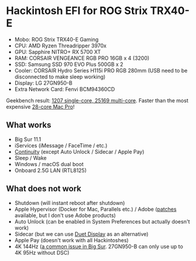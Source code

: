 # Hackintosh EFI for ROG Strix TRX40-E

- Mobo: ROG Strix TRX40-E Gaming
- CPU: AMD Ryzen Threadripper 3970x
- GPU: Sapphire NITRO+ RX 5700 XT
- RAM: CORSAIR VENGEANCE RGB PRO 16GB x 4 (3200)
- SSD: Samsung SSD 970 EVO Plus 500GB x 2
- Cooler: CORSAIR Hydro Series H115i PRO RGB 280mm (USB need to be disconnected to make sleep working)
- Display: LG 27GN950-B
- Extra Network Card: Fenvi BCM94360CD

Geekbench result: [1207 single-core, 25169 multi-core](https://browser.geekbench.com/v5/cpu/5450605). Faster than the most expensive [28-core Mac Pro](https://browser.geekbench.com/macs/mac-pro-late-2019-intel-xeon-w-3275m-2-5-ghz-28-cores)!

## What works

- Big Sur 11.1
- iServices (iMessage / FaceTime / etc.)
- [Continuity](https://support.apple.com/en-us/HT204681) (except Auto Unlock / Sidecar / Apple Pay)
- Sleep / Wake
- Windows / macOS dual boot
- Onboard 2.5G LAN (RTL8125)

## What does not work

- Shutdown (will instant reboot after shutdown)
- Apple Hypervisor (Docker for Mac, Parallels etc.) / Adobe ([patches](https://gist.github.com/naveenkrdy/26760ac5135deed6d0bb8902f6ceb6bd) available, but I don't use Adobe products)
- Auto Unlock (can be enabled in System Preferences but actually doesn't work)
- Sidecar (but we can use [Duet Display](https://www.duetdisplay.com/) as an alternative)
- Apple Pay (doesn't work with all Hackintoshes)
- 4K 144Hz ([a common issue in Big Sur](https://egpu.io/forums/mac-setup/4k144hz-no-longer-available-after-upgrade-to-big-sur/). 27GN950-B can only use up to 4K 95Hz without DSC)
